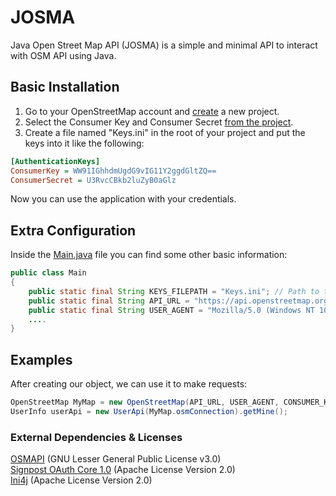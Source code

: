 # JOSMA
Java Open Street Map API (JOSMA) is a simple and minimal API to interact with OSM API using Java.

## Basic Installation
1. Go to your OpenStreetMap account and [create](https://www.openstreetmap.org/user/x/oauth_clients/new) a new project.
2. Select the Consumer Key and Consumer Secret [from the project](https://www.openstreetmap.org/user/x/oauth_clients/9914).
3. Create a file named "Keys.ini" in the root of your project and put the keys into it like the following:
```ini
[AuthenticationKeys]
ConsumerKey = WW91IGhhdmUgdG9vIG11Y2ggdGltZQ==
ConsumerSecret = U3RvcCBkb2luZyB0aGlz
```
Now you can use the application with your credentials.

## Extra Configuration
Inside the [Main.java](./com/josma/Main.java) file you can find some other basic information:
```java
public class Main 
{
    public static final String KEYS_FILEPATH = "Keys.ini"; // Path to the file containing the keys.
    public static final String API_URL = "https://api.openstreetmap.org/api/0.6/"; // URL to the OSM API.
    public static final String USER_AGENT = "Mozilla/5.0 (Windows NT 10.0;..."; // Headers to use for requests.
    ....
}
```

## Examples
After creating our object, we can use it to make requests:
```java
OpenStreetMap MyMap = new OpenStreetMap(API_URL, USER_AGENT, CONSUMER_KEY, CONSUMER_SECRET);
UserInfo userApi = new UserApi(MyMap.osmConnection).getMine();
```

### External Dependencies & Licenses
[OSMAPI](https://github.com/westnordost/osmapi) (GNU Lesser General Public License v3.0)
<br>
[Signpost OAuth Core 1.0](https://github.com/mttkay/signpost) (Apache License Version 2.0)
<br>
[Ini4j](http://ini4j.sourceforge.net/) (Apache License Version 2.0)
